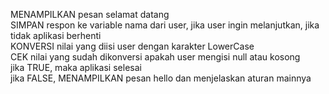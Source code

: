 MENAMPILKAN pesan selamat datang<br/>
SIMPAN respon ke variable nama dari user, jika user ingin melanjutkan, jika tidak aplikasi berhenti<br/>
KONVERSI nilai yang diisi user dengan karakter LowerCase<br/>
CEK nilai yang sudah dikonversi apakah user mengisi null atau kosong<br/>
  jika TRUE, maka aplikasi selesai<br/>
  jika FALSE, MENAMPILKAN pesan hello dan menjelaskan aturan mainnya<br/>
